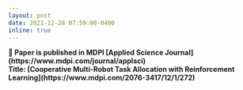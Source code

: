 ```yaml
---
layout: post
date: 2021-12-28 07:59:00-0400
inline: true
---
```

<strong>
🌟  Paper is published in MDPI
[Applied Science Journal](https://www.mdpi.com/journal/applsci)
<br/>
Title: [Cooperative Multi-Robot Task Allocation with Reinforcement Learning](https://www.mdpi.com/2076-3417/12/1/272)
</strong>

